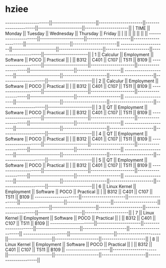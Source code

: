 # hziee

----------------------||----------------------||----------------------||----------------------||----------------------||----------------------||
|       TIME          ||        Monday        ||        Tuesday       ||       Wednesday      ||        Thursday      ||        Friday        ||
|                     ||                      ||                      ||                      ||                      ||                      ||
----------------------||----------------------||----------------------||----------------------||----------------------||----------------------||
----------------------||----------------------||----------------------||----------------------||----------------------||----------------------||
|         1           ||       Calculur       ||      Employment      ||        Software      ||         POCO         ||       Practical      ||
|                     ||         B312         ||         C401         ||         C107         ||         T511         ||         B109         ||
----------------------||----------------------||----------------------||----------------------||----------------------||----------------------||
----------------------||----------------------||----------------------||----------------------||----------------------||----------------------||
|         2           ||       Calculur       ||      Employment      ||        Software      ||         POCO         ||       Practical      ||
|                     ||         B312         ||         C401         ||         C107         ||         T511         ||         B109         ||
----------------------||----------------------||----------------------||----------------------||----------------------||----------------------||                  ----------------------||----------------------||----------------------||----------------------||----------------------||----------------------||
|         3           ||          QT          ||      Employment      ||        Software      ||         POCO         ||       Practical      ||
|                     ||         B312         ||         C401         ||         C107         ||         T511         ||         B109         ||
----------------------||----------------------||----------------------||----------------------||----------------------||----------------------||
----------------------||----------------------||----------------------||----------------------||----------------------||----------------------||
|         4           ||          QT          ||      Employment      ||        Software      ||         POCO         ||       Practical      ||
|                     ||         B312         ||         C401         ||         C107         ||         T511         ||         B109         ||
----------------------||----------------------||----------------------||----------------------||----------------------||----------------------||                    ----------------------||----------------------||----------------------||----------------------||----------------------||----------------------||
|         5           ||          QT          ||      Employment      ||        Software      ||         POCO         ||       Practical      ||
|                     ||         B312         ||         C401         ||         C107         ||         T511         ||         B109         ||
----------------------||----------------------||----------------------||----------------------||----------------------||----------------------||
----------------------||----------------------||----------------------||----------------------||----------------------||----------------------||
|         6           ||      Linux Kernel    ||      Employment      ||        Software      ||         POCO         ||       Practical      ||
|                     ||         B312         ||         C401         ||         C107         ||         T511         ||         B109         ||
----------------------||----------------------||----------------------||----------------------||----------------------||----------------------||                    ----------------------||----------------------||----------------------||----------------------||----------------------||----------------------||
|         7           ||     Linux Kernel     ||      Employment      ||        Software      ||         POCO         ||       Practical      ||
|                     ||         B312         ||         C401         ||         C107         ||         T511         ||         B109         ||
----------------------||----------------------||----------------------||----------------------||----------------------||----------------------||
----------------------||----------------------||----------------------||----------------------||----------------------||----------------------||
|         8           ||     Linux Kernel     ||      Employment      ||        Software      ||         POCO         ||       Practical      ||
|                     ||         B312         ||         C401         ||         C107         ||         T511         ||         B109         ||
----------------------||----------------------||----------------------||----------------------||----------------------||----------------------|| 
